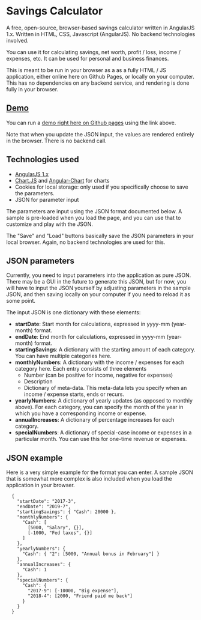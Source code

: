 # Savings Calculator

A free, open-source, browser-based savings calculator written in AngularJS 1.x. Written in HTML, CSS, Javascript (AngularJS). No backend technologies involved.

You can use it for calculating savings, net worth, profit / loss, income / expenses, etc. It can be used for personal and business finances.

This is meant to be run in your browser as a as a fully HTML / JS application, either online here on Github Pages, or locally on your computer. This has no dependencies on any backend service, and rendering is done fully in your browser.

## [Demo](https://srs81.github.io/Savings-Calculator/calculator.html)

You can run a [demo right here on Github pages](https://srs81.github.io/Savings-Calculator/calculator.html) using the link above. 

Note that when you update the JSON input, the values are rendered entirely in the browser. There is no backend call. 

## Technologies used

* [AngularJS 1.x](https://angularjs.org/)
* [Chart.JS](http://www.chartjs.org/) and [Angular-Chart](http://jtblin.github.io/angular-chart.js/) for charts
* Cookies for local storage: only used if you specifically choose to save the parameters.
* JSON for parameter input

The parameters are input using the JSON format documented below. A sample is pre-loaded when you load the page, and you can use that to customize and play with the JSON.

The "Save" and "Load" buttons basically save the JSON parameters in your local browser. Again, no backend technologies are used for this.

## JSON parameters

Currently, you need to input parameters into the application as pure JSON. There may be a GUI in the future to generate this JSON, but for now, you will have to input the JSON yourself by adjusting parameters in the sample JSON, and then saving locally on your computer if you need to reload it as some point.

The input JSON is one dictionary with these elements:

* **startDate**: Start month for calculations, expressed in yyyy-mm (year-month) format.
* **endDate**: End month for calculations, expressed in yyyy-mm (year-month) format.
* **startingSavings**: A dictionary with the starting amount of each category. You can have multiple categories here.
* **monthlyNumbers**: A dictionary with the income / expenses for each category here. Each entry consists of three elements
	* Number (can be positive for income, negative for expenses)
	* Description
	* Dictionary of meta-data. This meta-data lets you specify when an income / expense starts, ends or recurs.
* **yearlyNumbers**: A dictionary of yearly updates (as opposed to monthly above). For each category, you can specify the month of the year in which you have a corresponding income or expense.
* **annualIncreases**: A dictionary of percentage increases for each category.
* **specialNumbers**: A dictionary of special-case income or expenses in a particular month. You can use this for one-time revenue or expenses.

## JSON example

Here is a very simple example for the format you can enter. A sample JSON that is somewhat more complex is also included when you load the application in your browser.

	  {
	    "startDate": "2017-3",
	    "endDate": "2019-7",
	    "startingSavings": { "Cash": 20000 },
	    "monthlyNumbers": {
	      "Cash": [
	        [5000, "Salary", {}],
	        [-1000, "Fed taxes", {}]
	      ]
	    },
	    "yearlyNumbers": {
	      "Cash": { "2": [5000, "Annual bonus in February"] }
	    },
	    "annualIncreases": {
	      "Cash": 1
	    },
	    "specialNumbers": {
	      "Cash": {
	        "2017-9": [-10000, "Big expense"],
	        "2018-4": [2000, "Friend paid me back"]
	      }
	    }
	  }
